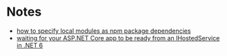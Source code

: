 # Notes

* [how to specify local modules as npm package dependencies](https://stackoverflow.com/a/38417065/3971984)
* [waiting for your ASP.NET Core app to be ready from an IHostedService in .NET 6](https://andrewlock.net/finding-the-urls-of-an-aspnetcore-app-from-a-hosted-service-in-dotnet-6/)